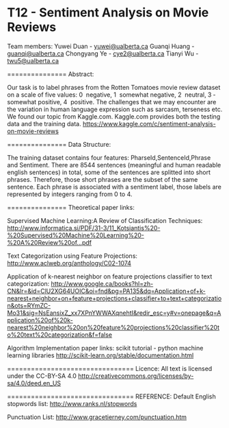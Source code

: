 T12 - Sentiment Analysis on Movie Reviews
===============
Team members:
Yuwei Duan - yuwei@ualberta.ca 
Guanqi Huang - guanqi@ualberta.ca 
Chongyang Ye - cye2@ualberta.ca
Tianyi Wu - twu5@ualberta.ca

===============
Abstract:

Our task is to label phrases from the Rotten Tomatoes movie review dataset on a scale of five values: 0 ­ negative, 1 ­ somewhat negative, 2 ­ neutral, 3 ­ somewhat positive, 4 ­ positive. The challenges that we may encounter are the variation in human language expression such as sarcasm, terseness etc.
We found our topic from Kaggle.com. Kaggle.com provides both the testing data and the training data.
https://www.kaggle.com/c/sentiment-analysis-on-movie-reviews
					
===============
Data Structure:

The training dataset contains four features: PharseId,SentenceId,Phrase and Sentiment. There are 8544 sentences (meaningful and human readable english sentences) in total, some of the sentences are splitted into short phrases. Therefore, those short phrases are the subset of the same sentence. Each phrase is associated with a sentiment label, those labels are represented by integers ranging from 0 to 4.
					
===============
Theoretical paper links:

Supervised Machine Learning:A Review of Classification Techniques:
http://www.informatica.si/PDF/31-3/11_Kotsiantis%20-%20Supervised%20Machine%20Learning%20-%20A%20Review%20of...pdf
					
Text Categorization using Feature Projections:
http://www.aclweb.org/anthology/C02-1074

Application of k-nearest neighbor on feature projections classifier to text categorization:
http://www.google.ca/books?hl=zh-CN&lr=&id=ClU2XG64UOIC&oi=fnd&pg=PA135&dq=Application+of+k-nearest+neighbor+on+feature+projections+classifier+to+text+categorization&ots=RYmZC-Mo31&sig=NsEansixZ_xx7XPnYWWAXqnehtI&redir_esc=y#v=onepage&q=Application%20of%20k-nearest%20neighbor%20on%20feature%20projections%20classifier%20to%20text%20categorization&f=false
						

Algorithm Implementation paper links:
scikit tutorial - python machine learning libraries 
http://scikit-learn.org/stable/documentation.html

================================
Licence:
All text is licensed under the CC-BY-SA 4.0 http://creativecommons.org/licenses/by-sa/4.0/deed.en_US

================================
REFERENCE:
Default English stopwords list: 
http://www.ranks.nl/stopwords

Punctuation List:
http://www.gracetierney.com/punctuation.htm
